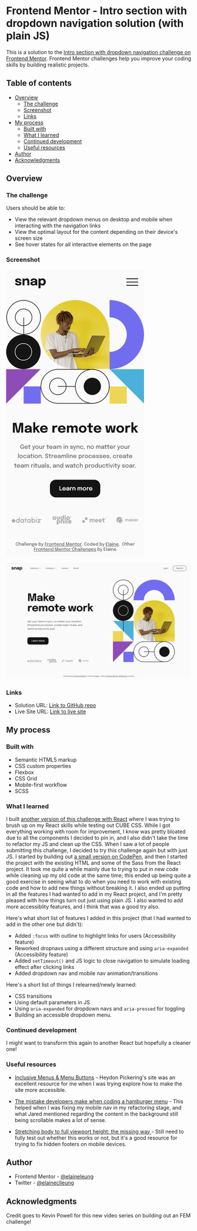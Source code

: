 # Frontend Mentor - Intro section with dropdown navigation solution (with plain JS)

This is a solution to the [Intro section with dropdown navigation challenge on Frontend Mentor](https://www.frontendmentor.io/challenges/intro-section-with-dropdown-navigation-ryaPetHE5). Frontend Mentor challenges help you improve your coding skills by building realistic projects. 

## Table of contents

- [Overview](#overview)
  - [The challenge](#the-challenge)
  - [Screenshot](#screenshot)
  - [Links](#links)
- [My process](#my-process)
  - [Built with](#built-with)
  - [What I learned](#what-i-learned)
  - [Continued development](#continued-development)
  - [Useful resources](#useful-resources)
- [Author](#author)
- [Acknowledgments](#acknowledgments)

## Overview

### The challenge

Users should be able to:

- View the relevant dropdown menus on desktop and mobile when interacting with the navigation links
- View the optimal layout for the content depending on their device's screen size
- See hover states for all interactive elements on the page

### Screenshot

![Mobile view of solution](./design/mobile.png)

![Desktop view of solution](./design/desktop.png)
### Links

- Solution URL: [Link to GitHub repo](https://github.com/elaineleung/frontendmentor/tree/main/introsecdropdownnav/)
- Live Site URL: [Link to live site](https://elaineleung.github.io/frontendmentor/introsecdropdownnav/)

## My process

### Built with

- Semantic HTML5 markup
- CSS custom properties
- Flexbox
- CSS Grid
- Mobile-first workflow
- SCSS

### What I learned

I built [another version of this challenge with React](https://fem-introsecdropdownnav.vercel.app/) where I was trying to brush up on my React skills while testing out CUBE CSS. While I got everything working with room for improvement, I know was pretty bloated due to all the components I decided to pin in, and I also didn't take the time to refactor my JS and clean up the CSS. When I saw a lot of people submitting this challenge, I decided to try this challenge again but with just JS. I started by building out [a small version on CodePen](https://codepen.io/elaineleung/pen/poLpzge), and then I started the project with the existing HTML and some of the Sass from the React project. It took me quite a while mainly due to trying to put in new code while cleaning up my old code at the same time; this ended up being quite a good exercise in seeing what to do when you need to work with existing code and how to add new things without breaking it. I also ended up putting in all the features I had wanted to add in my React project, and I'm pretty pleased with how things turn out just using plain JS. I also wanted to add more accessiblity features, and I think that was a good try also.

Here's what short list of features I added in this project (that I had wanted to add in the other one but didn't):
- Added `:focus` with outline to highlight links for users (Accessibility feature)
- Reworked dropnavs using a different structure and using `aria-expanded` (Accessibility feature)
- Added `setTimeout()` and JS logic to close navigation to simulate loading effect after clicking links
- Added dropdown nav and mobile nav animation/transitions

Here's a short list of things I relearned/newly learned:
- CSS transitions
- Using default parameters in JS
- Using `aria-expanded` for dropdown navs and `aria-pressed` for toggling
- Building an accessible dropdown menu.

### Continued development

I might want to transform this again to another React but hopefully a cleaner one!

### Useful resources

- [Inclusive Menus & Menu Buttons](https://inclusive-components.design/menus-menu-buttons/) - Heydon Pickering's site was an excellent resource for me when I was trying explore how to make the site more accessible.

- [The mistake developers make when coding a hamburger menu](https://dev.to/tongrhj/the-mistake-developers-make-when-coding-a-hamburger-menu-1deg?signin=true) - This helped when I was fixing my mobile nav in my refactoring stage, and what Jared mentioned regarding the content in the background still being scrollable makes a lot of sense.

- [Stretching body to full viewport height: the missing way ](https://dev.to/fenok/stretching-body-to-full-viewport-height-the-missing-way-2ghd) - Still need to fully test out whether this works or not, but it's a good resource for trying to fix hidden footers on mobile devices.


## Author

- Frontend Mentor - [@elaineleung](https://www.frontendmentor.io/profile/elaineleung)
- Twitter - [@elaineclleung](https://twitter.com/elaineclleung)

## Acknowledgments

Credit goes to Kevin Powell for this new video series on building out an FEM challenge!